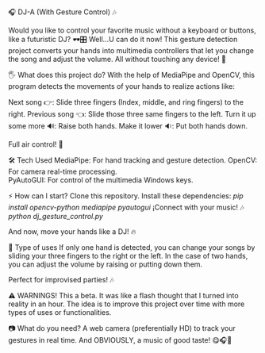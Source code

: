 🎧 DJ-A (With Gesture Control) 🎶

Would you like to control your favorite music without a keyboard or buttons, like a futuristic DJ? 🕶️🎛️ Well...U can do it now! This gesture detection project converts your hands into multimedia controllers that let you change the song and adjust the volume. All without touching any device! 👀

🖐️ What does this project do? 
With the help of MediaPipe and OpenCV, this program detects the movements of your hands to realize actions like:

Next song 👉: Slide three fingers (Index, middle, and ring fingers) to the right.
Previous song 👈: Slide those three same fingers to the left. 
Turn it up some more 🔊: Raise both hands.
Make it lower 🔉: Put both hands down.

Full air control! 🎐

🛠️ Tech Used
MediaPipe: For hand tracking and gesture detection. 
OpenCV: For camera real-time processing.  
PyAutoGUI: For control of the multimedia Windows keys.

⚡ How can I start?
Clone this repository.
Install these dependencies:
*pip install opencv-python mediapipe pyautogui* 
¡Connect with your music! 🎶
*python dj_gesture_control.py*

And now, move your hands like a DJ! 🔥

🤖 Type of uses 
If only one hand is detected, you can change your songs by sliding your three fingers to the right or the left.
In the case of two hands, you can adjust the volume by raising or putting down them.

Perfect for improvised parties! 🎶

⚠️ WARNINGS!
This a beta. It was like a flash thought that I turned into reality in an hour. The idea is to improve this project over time with more types of uses or functionalities. 

📷 What do you need?
A web camera (preferentially HD) to track your gestures in real time.
And OBVIOUSLY, a music of good taste! 😋🎧🎉
